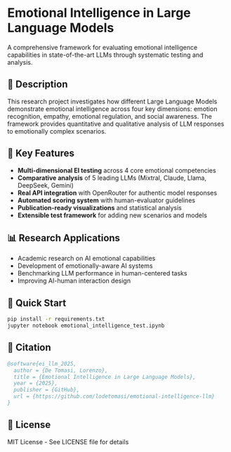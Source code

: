 # Emotional Intelligence in Large Language Models

A comprehensive framework for evaluating emotional intelligence capabilities in state-of-the-art LLMs through systematic testing and analysis.

## 🎯 Description

This research project investigates how different Large Language Models demonstrate emotional intelligence across four key dimensions: emotion recognition, empathy, emotional regulation, and social awareness. The framework provides quantitative and qualitative analysis of LLM responses to emotionally complex scenarios.

## 🔬 Key Features

- **Multi-dimensional EI testing** across 4 core emotional competencies
- **Comparative analysis** of 5 leading LLMs (Mixtral, Claude, Llama, DeepSeek, Gemini)
- **Real API integration** with OpenRouter for authentic model responses
- **Automated scoring system** with human-evaluator guidelines
- **Publication-ready visualizations** and statistical analysis
- **Extensible test framework** for adding new scenarios and models

## 📊 Research Applications

- Academic research on AI emotional capabilities
- Development of emotionally-aware AI systems
- Benchmarking LLM performance in human-centered tasks
- Improving AI-human interaction design

## 🚀 Quick Start

```bash
pip install -r requirements.txt
jupyter notebook emotional_intelligence_test.ipynb
```

## 📝 Citation

```bibtex
@software{ei_llm_2025,
  author = {De Tomasi, Lorenzo},
  title = {Emotional Intelligence in Large Language Models},
  year = {2025},
  publisher = {GitHub},
  url = {https://github.com/lodetomasi/emotional-intelligence-llm}
}
```

## 📄 License

MIT License - See LICENSE file for details